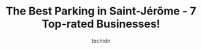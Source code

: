 ---
layout: ampstory
image: https://i0.wp.com/?resize=640,853
author: techidn
featured: false
description: Saint-Jérôme, Quebec, Canada is a haven for Parking enthusiasts, boasting an impressive array of 7 top-notch establishments. Whether youre a seasoned connoisseur or simply curious to expl
title: The Best Parking in Saint-Jérôme - 7 Top-rated Businesses!
cover:
   title: The Best Parking in Saint-Jérôme - 7 Top-rated Businesses!
   subtitle: AUTO.OR.ID
   background: 

pages: 
 - layout: thirds
   top: <h1>#1 Parking théâtre Gilles Vigneault</h1>
   bottom: "<p>Attention to weekday visitors during the day - parking is exclusively available to visitors to the Gilles Vigneault theater. Otherwise, you risk being towed there.</p>"
   background: https://images.unsplash.com/photo-1626941946705-10e82ef4c533?ixlib=rb-4.0.3&ixid=MnwxMjA3fDB8MHxwaG90by1wYWdlfHx8fGVufDB8fHx8&auto=format&fit=crop&w=640&h=853&q=80
   backgroundblur: true
 - layout: thirds
   top: <h1>#2 Parking</h1>
   bottom: "<p>Unnamed Road, Saint-Jérôme, QC J7Z 2V4, Canada</p>"
   background: https://images.unsplash.com/photo-1640168822478-3e59ab26add1?ixlib=rb-4.0.3&ixid=MnwxMjA3fDB8MHxwaG90by1wYWdlfHx8fGVufDB8fHx8&auto=format&fit=crop&w=640&h=853&q=80
   cta:
      link: https://www.auto.or.id/the-best-parking-in-saint-jerome-7-top-rated-businesses/
      text: The Best Parking in Saint-Jérôme - 7 Top-rated Businesses!
 - layout: thirds
   top: <h1>#3 Saint-Jérôme</h1>
   bottom: "<p>265 Boul Jean-Baptiste-Rolland E, Saint-Jérôme, QC J7Z 2G9, Canada</p>"
   background: https://images.unsplash.com/photo-1636325780255-4159d2801864?ixlib=rb-4.0.3&ixid=MnwxMjA3fDB8MHxwaG90by1wYWdlfHx8fGVufDB8fHx8&auto=format&fit=crop&w=640&h=853&q=80
   cta:
      link: https://www.auto.or.id/the-best-parking-in-saint-jerome-7-top-rated-businesses/
      text: The Best Parking in Saint-Jérôme - 7 Top-rated Businesses!
 - layout: thirds
   top: <h1>#4 Parking Lot Saint Jerome Petit Train du Nord</h1>
   bottom: "<p>Saint-Jérôme, Quebec J7Z 4J5, Canada</p>"
   background: https://images.unsplash.com/photo-1529589438034-00c0e7a6452f?ixlib=rb-4.0.3&ixid=MnwxMjA3fDB8MHxwaG90by1wYWdlfHx8fGVufDB8fHx8&auto=format&fit=crop&w=640&h=853&q=80
   cta:
      link: https://www.auto.or.id/the-best-parking-in-saint-jerome-7-top-rated-businesses/
      text: The Best Parking in Saint-Jérôme - 7 Top-rated Businesses!
 - layout: thirds
   top: <h1>#5 Stationnement du Cégep de St-Jérome</h1>
   bottom: "<p>Parc Linéaire Le Ptit Train du Nord, Saint-Jérôme, Quebec J7Z 4K4, Canada</p>"
   background: https://images.unsplash.com/photo-1639928187615-feef219500a4?ixlib=rb-4.0.3&ixid=MnwxMjA3fDB8MHxwaG90by1wYWdlfHx8fGVufDB8fHx8&auto=format&fit=crop&w=640&h=853&q=80
   cta:
      link: https://www.auto.or.id/the-best-parking-in-saint-jerome-7-top-rated-businesses/
      text: The Best Parking in Saint-Jérôme - 7 Top-rated Businesses!
 - layout: thirds
   top: <h1>#6 Precise ParkLink</h1>
   bottom: "<p>455 Rue Fournier, Saint-Jérôme, QC J7Z 4V2, Canada</p>"
   background: https://images.unsplash.com/photo-1504215680853-026ed2a45def?ixlib=rb-4.0.3&ixid=MnwxMjA3fDB8MHxwaG90by1wYWdlfHx8fGVufDB8fHx8&auto=format&fit=crop&w=640&h=853&q=80
   cta:
      link: https://www.auto.or.id/the-best-parking-in-saint-jerome-7-top-rated-businesses/
      text: The Best Parking in Saint-Jérôme - 7 Top-rated Businesses!
 - layout: thirds
   top: <h1>#7 Pro-Stat Double</h1>
   bottom: "<p>200 Rue Durand, Saint-Jérôme, QC J7Z 7E2, Canada</p>"
   background: https://images.unsplash.com/photo-1580014317999-e9f1936787a5?ixlib=rb-4.0.3&ixid=MnwxMjA3fDB8MHxwaG90by1wYWdlfHx8fGVufDB8fHx8&auto=format&fit=crop&w=640&h=853&q=80
   cta:
      link: https://www.auto.or.id/the-best-parking-in-saint-jerome-7-top-rated-businesses/
      text: The Best Parking in Saint-Jérôme - 7 Top-rated Businesses!
 - layout: thirds
   middle: Continue reading...
   background: https://images.unsplash.com/photo-1636325778435-585ed877d753?ixlib=rb-4.0.3&ixid=MnwxMjA3fDB8MHxwaG90by1wYWdlfHx8fGVufDB8fHx8&auto=format&fit=crop&w=640&h=853&q=80
   cta:
      link: https://www.auto.or.id/the-best-parking-in-saint-jerome-7-top-rated-businesses/
      text: The Best Parking in Saint-Jérôme - 7 Top-rated Businesses!

---
